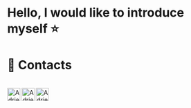 # Hello, I would like to introduce myself :star:

# :iphone: Contacts
<br />
<div align="center">
  
<a href="mailto:adriel.souza397@gmail.com">
<img align="left" alt="Adriel's Gmail" height="30px" src="https://www.flaticon.com/svg/vstatic/svg/324/324123.svg?token=exp=1620951688~hmac=fd9219e356d4f594e8fe0249844033f3" />
</a>
  
<a href="https://www.linkedin.com/in/adriel-medeiros-a69b03128/">
  <img align="left" alt="Adriel's LinkedIN" width="30px" src="https://www.flaticon.com/svg/vstatic/svg/1384/1384889.svg?token=exp=1620951119~hmac=73112557159eb4bc151ec3f8c5404d31" />
</a>

<a href="https://www.instagram.com/adriel.medeiros/">
  <img align="left" alt="Adriel's Instagram" width="30px" src="https://www.flaticon.com/svg/vstatic/svg/408/408707.svg?token=exp=1620951450~hmac=820742b4ac6a494c19827ebabe07a3ef" />
</a>
<br/>
</div>
